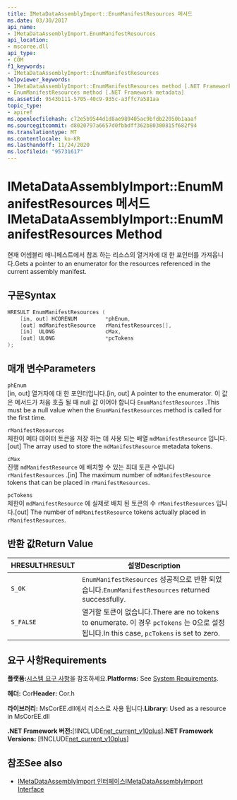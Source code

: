 ```yaml
---
title: IMetaDataAssemblyImport::EnumManifestResources 메서드
ms.date: 03/30/2017
api_name:
- IMetaDataAssemblyImport.EnumManifestResources
api_location:
- mscoree.dll
api_type:
- COM
f1_keywords:
- IMetaDataAssemblyImport::EnumManifestResources
helpviewer_keywords:
- IMetaDataAssemblyImport::EnumManifestResources method [.NET Framework metadata]
- EnumManifestResources method [.NET Framework metadata]
ms.assetid: 9543b111-5705-40c9-935c-a3ffc7a581aa
topic_type:
- apiref
ms.openlocfilehash: c72e5b9544d1d8ae989405ac9bfdb22050b1aaaf
ms.sourcegitcommit: d8020797a6657d0fbbdff362b80300815f682f94
ms.translationtype: MT
ms.contentlocale: ko-KR
ms.lasthandoff: 11/24/2020
ms.locfileid: "95731617"
---
```

# <a name="imetadataassemblyimportenummanifestresources-method"></a><span data-ttu-id="e21c6-102">IMetaDataAssemblyImport::EnumManifestResources 메서드</span><span class="sxs-lookup"><span data-stu-id="e21c6-102">IMetaDataAssemblyImport::EnumManifestResources Method</span></span>

<span data-ttu-id="e21c6-103">현재 어셈블리 매니페스트에서 참조 하는 리소스의 열거자에 대 한 포인터를 가져옵니다.</span><span class="sxs-lookup"><span data-stu-id="e21c6-103">Gets a pointer to an enumerator for the resources referenced in the current assembly manifest.</span></span>  
  
## <a name="syntax"></a><span data-ttu-id="e21c6-104">구문</span><span class="sxs-lookup"><span data-stu-id="e21c6-104">Syntax</span></span>  
  
```cpp  
HRESULT EnumManifestResources (  
    [in, out] HCORENUM         *phEnum,
    [out] mdManifestResource   rManifestResources[],
    [in]  ULONG                cMax,
    [out] ULONG                *pcTokens  
);
```  
  
## <a name="parameters"></a><span data-ttu-id="e21c6-105">매개 변수</span><span class="sxs-lookup"><span data-stu-id="e21c6-105">Parameters</span></span>  

 `phEnum`  
 <span data-ttu-id="e21c6-106">[in, out] 열거자에 대 한 포인터입니다.</span><span class="sxs-lookup"><span data-stu-id="e21c6-106">[in, out] A pointer to the enumerator.</span></span> <span data-ttu-id="e21c6-107">이 값은 메서드가 처음 호출 될 때 null 값 이어야 합니다 `EnumManifestResources` .</span><span class="sxs-lookup"><span data-stu-id="e21c6-107">This must be a null value when the `EnumManifestResources` method is called for the first time.</span></span>  
  
 `rManifestResources`  
 <span data-ttu-id="e21c6-108">제한이 메타 데이터 토큰을 저장 하는 데 사용 되는 배열 `mdManifestResource` 입니다.</span><span class="sxs-lookup"><span data-stu-id="e21c6-108">[out] The array used to store the `mdManifestResource` metadata tokens.</span></span>  
  
 `cMax`  
 <span data-ttu-id="e21c6-109">진행 `mdManifestResource` 에 배치할 수 있는 최대 토큰 수입니다 `rManifestResources` .</span><span class="sxs-lookup"><span data-stu-id="e21c6-109">[in] The maximum number of `mdManifestResource` tokens that can be placed in `rManifestResources`.</span></span>  
  
 `pcTokens`  
 <span data-ttu-id="e21c6-110">제한이 `mdManifestResource` 에 실제로 배치 된 토큰의 수 `rManifestResources` 입니다.</span><span class="sxs-lookup"><span data-stu-id="e21c6-110">[out] The number of `mdManifestResource` tokens actually placed in `rManifestResources`.</span></span>  
  
## <a name="return-value"></a><span data-ttu-id="e21c6-111">반환 값</span><span class="sxs-lookup"><span data-stu-id="e21c6-111">Return Value</span></span>  
  
|<span data-ttu-id="e21c6-112">HRESULT</span><span class="sxs-lookup"><span data-stu-id="e21c6-112">HRESULT</span></span>|<span data-ttu-id="e21c6-113">설명</span><span class="sxs-lookup"><span data-stu-id="e21c6-113">Description</span></span>|  
|-------------|-----------------|  
|`S_OK`|<span data-ttu-id="e21c6-114">`EnumManifestResources` 성공적으로 반환 되었습니다.</span><span class="sxs-lookup"><span data-stu-id="e21c6-114">`EnumManifestResources` returned successfully.</span></span>|  
|`S_FALSE`|<span data-ttu-id="e21c6-115">열거할 토큰이 없습니다.</span><span class="sxs-lookup"><span data-stu-id="e21c6-115">There are no tokens to enumerate.</span></span> <span data-ttu-id="e21c6-116">이 경우 `pcTokens` 는 0으로 설정 됩니다.</span><span class="sxs-lookup"><span data-stu-id="e21c6-116">In this case, `pcTokens` is set to zero.</span></span>|  
  
## <a name="requirements"></a><span data-ttu-id="e21c6-117">요구 사항</span><span class="sxs-lookup"><span data-stu-id="e21c6-117">Requirements</span></span>  

 <span data-ttu-id="e21c6-118">**플랫폼:**[시스템 요구 사항](../../get-started/system-requirements.md)을 참조하세요.</span><span class="sxs-lookup"><span data-stu-id="e21c6-118">**Platforms:** See [System Requirements](../../get-started/system-requirements.md).</span></span>  
  
 <span data-ttu-id="e21c6-119">**헤더:** Cor</span><span class="sxs-lookup"><span data-stu-id="e21c6-119">**Header:** Cor.h</span></span>  
  
 <span data-ttu-id="e21c6-120">**라이브러리:** MsCorEE.dll에서 리소스로 사용 됩니다.</span><span class="sxs-lookup"><span data-stu-id="e21c6-120">**Library:** Used as a resource in MsCorEE.dll</span></span>  
  
 <span data-ttu-id="e21c6-121">**.NET Framework 버전:**[!INCLUDE[net_current_v10plus](../../../../includes/net-current-v10plus-md.md)]</span><span class="sxs-lookup"><span data-stu-id="e21c6-121">**.NET Framework Versions:** [!INCLUDE[net_current_v10plus](../../../../includes/net-current-v10plus-md.md)]</span></span>  
  
## <a name="see-also"></a><span data-ttu-id="e21c6-122">참조</span><span class="sxs-lookup"><span data-stu-id="e21c6-122">See also</span></span>

- [<span data-ttu-id="e21c6-123">IMetaDataAssemblyImport 인터페이스</span><span class="sxs-lookup"><span data-stu-id="e21c6-123">IMetaDataAssemblyImport Interface</span></span>](imetadataassemblyimport-interface.md)
